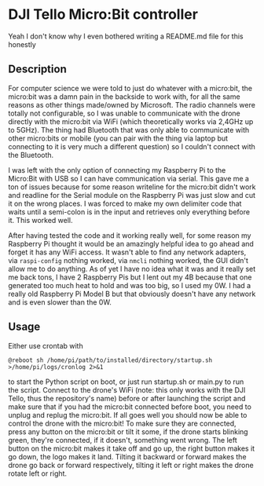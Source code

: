 # DJI Tello Micro:Bit controller

Yeah I don't know why I even bothered writing a README.md file for this honestly

## Description

For computer science we were told to just do whatever with a micro:bit, the micro:bit was a damn pain in the backside to work with, for all the same reasons as other things made/owned by Microsoft. The radio channels were totally not configurable, so I was unable to communicate with the drone directly with the micro:bit via WiFi (which theoretically works via 2,4GHz up to 5GHz). The thing had Bluetooth that was only able to communicate with other micro:bits or mobile (you can pair with the thing via laptop but connecting to it is very much a different question) so I couldn't connect with the Bluetooth.

I was left with the only option of connecting my Raspberry Pi to the Micro:Bit with USB so I can have communication via serial. This gave me a ton of issues because for some reason writeline for the micro:bit didn't work and readline for the Serial module on the Raspberry Pi was just slow and cut it on the wrong places. I was forced to make my own delimiter code that waits until a semi-colon is in the input and retrieves only everything before it. This worked well.

After having tested the code and it working really well, for some reason my Raspberry Pi thought it would be an amazingly helpful idea to go ahead and forget it has any WiFi access. It wasn't able to find any network adapters, via `raspi-config` nothing worked, via `nmcli` nothing worked, the GUI didn't allow me to do anything. As of yet I have no idea what it was and it really set me back tons, I have 2 Raspberry Pis but I lent out my 4B because that one generated too much heat to hold and was too big, so I used my 0W. I had a really old Raspberry Pi Model B but that obviously doesn't have any network and is even slower than the 0W.

## Usage

Either use crontab with

```
@reboot sh /home/pi/path/to/installed/directory/startup.sh >/home/pi/logs/cronlog 2>&1
```

to start the Python script on boot, or just run startup.sh or main.py to run the script. Connect to the drone's WiFi (note: this only works with the DJI Tello, thus the repository's name) before or after launching the script and make sure that if you had the micro:bit connected before boot, you need to unplug and replug the micro:bit. If all goes well you should now be able to control the drone with the micro:bit! To make sure they are connected, press any button on the micro:bit or tilt it some, if the drone starts blinking green, they're connected, if it doesn't, something went wrong. The left button on the micro:bit makes it take off and go up, the right button makes it go down, the logo makes it land. Tilting it backward or forward makes the drone go back or forward respectively, tilting it left or right makes the drone rotate left or right.
